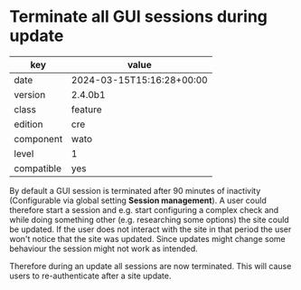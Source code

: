[//]: # (werk v2)
# Terminate all GUI sessions during update

key        | value
---------- | ---
date       | 2024-03-15T15:16:28+00:00
version    | 2.4.0b1
class      | feature
edition    | cre
component  | wato
level      | 1
compatible | yes

By default a GUI session is terminated after 90 minutes of inactivity (Configurable via global setting **Session management**).
A user could therefore start a session and e.g. start configuring a complex check and while doing something other (e.g. researching some options) the site could be updated.
If the user does not interact with the site in that period the user won't notice that the site was updated.
Since updates might change some behaviour the session might not work as intended.

Therefore during an update all sessions are now terminated.
This will cause users to re-authenticate after a site update.
